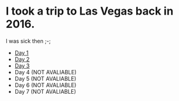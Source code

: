 # I took a trip to Las Vegas back in 2016.
I was sick then ;-;

- [Day 1](https://jcoderli.github,io/journal/vacations/2016/las-vegas/day1)
- [Day 2](https://jcoderli.github,io/journal/vacations/2016/las-vegas/day2)
- [Day 3](https://jcoderli.github,io/journal/vacations/2016/las-vegas/day3)
- Day 4 (NOT AVALIABLE)
- Day 5 (NOT AVALIABLE)
- Day 6 (NOT AVALIABLE)
- Day 7 (NOT AVALIABLE)
